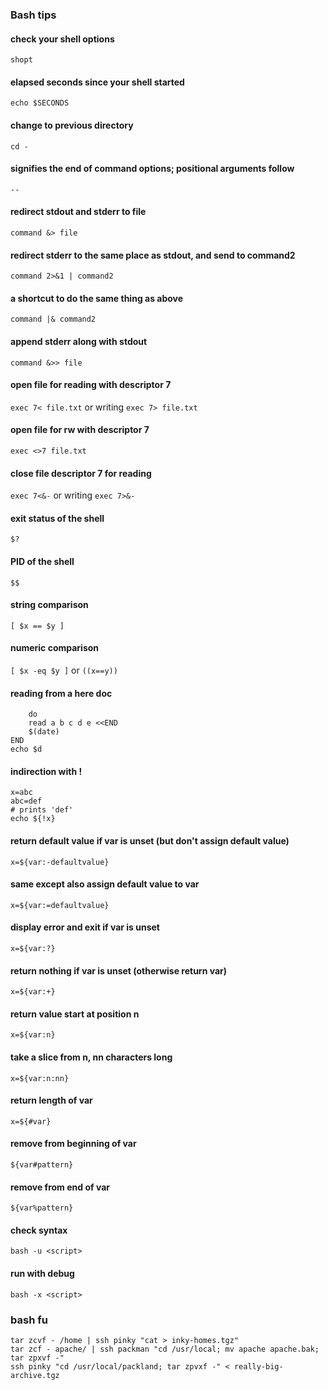
### Bash tips

#### check your shell options
`shopt`

#### elapsed seconds since your shell started
`echo $SECONDS`

#### change to previous directory
`cd -`

#### signifies the end of command options; positional arguments follow
`--`

#### redirect stdout and stderr to file
`command &> file`

#### redirect stderr to the same place as stdout, and send to command2
`command 2>&1 | command2`

#### a shortcut to do the same thing as above
`command |& command2`

#### append stderr along with stdout
`command &>> file`

#### open file for reading with descriptor 7
`exec 7< file.txt`
or writing
`exec 7> file.txt`

#### open file for rw with descriptor 7
`exec <>7 file.txt`

#### close file descriptor 7 for reading
`exec 7<&-`
or writing
`exec 7>&-`

#### exit status of the shell
`$?`

#### PID of the shell
`$$`

#### string comparison
`[ $x == $y ]`

#### numeric comparison
`[ $x -eq $y ]`
or
`((x==y))`
#### reading from a here doc
```
    do
    read a b c d e <<END
    $(date)
END
echo $d
```
#### indirection with !
```
x=abc
abc=def
# prints 'def'
echo ${!x}
```
#### return default value if var is unset (but don't assign default value)
`x=${var:-defaultvalue}`

#### same except also assign default value to var
`x=${var:=defaultvalue}`

#### display error and exit if var is unset
`x=${var:?}`

#### return nothing if var is unset (otherwise return var)
`x=${var:+}`

#### return value start at position n
`x=${var:n}`

#### take a slice from n, nn characters long
`x=${var:n:nn}`

#### return length of var
`x=${#var}`

#### remove from beginning of var
`${var#pattern}`

#### remove from end of var
`${var%pattern}`

#### check syntax
`bash -u <script>`

#### run with debug
`bash -x <script>`


### bash fu
```
tar zcvf - /home | ssh pinky "cat > inky-homes.tgz"
tar zcf - apache/ | ssh packman "cd /usr/local; mv apache apache.bak; tar zpxvf -"
ssh pinky "cd /usr/local/packland; tar zpvxf -" < really-big-archive.tgz
```
